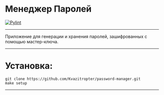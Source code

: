 # Менеджер Паролей

[![Pylint](https://github.com/Kvazitropter/password-manager/actions/workflows/pylint.yml/badge.svg)](https://github.com/Kvazitropter/password-manager/actions/workflows/pylint.yml)

---

Приложение для генерации и хранения паролей, зашифрованных с помощью мастер-ключа.

---

# Установка:

```
git clone https://github.com/Kvazitropter/password-manager.git
make setup
```

---
